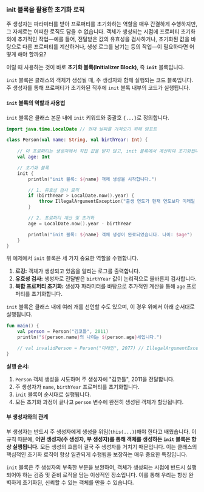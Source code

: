 ### init 블록을 활용한 초기화 로직

주 생성자는 파라미터를 받아 프로퍼티를 초기화하는 역할을 매우 간결하게 수행하지만, 그 자체로는 어떠한 로직도 담을 수 없습니다. 객체가 생성되는 시점에 프로퍼티 초기화 외에 추가적인 작업—예를 들어, 전달받은 값의 유효성을 검사하거나, 초기화된 값을 바탕으로 다른 프로퍼티를 계산하거나, 생성 로그를 남기는 등의 작업—이 필요하다면 어떻게 해야 할까요?

이럴 때 사용하는 것이 바로 **초기화 블록(Initializer Block)**, 즉 **`init`** 블록입니다.

`init` 블록은 클래스의 객체가 생성될 때, 주 생성자와 함께 실행되는 코드 블록입니다. 주 생성자를 통해 프로퍼티가 초기화된 직후에 `init` 블록 내부의 코드가 실행됩니다.

#### `init` 블록의 역할과 사용법

`init` 블록은 클래스 본문 내에 `init` 키워드와 중괄호 `{...}`로 정의합니다.

```kotlin
import java.time.LocalDate // 현재 날짜를 가져오기 위해 임포트

class Person(val name: String, val birthYear: Int) {
    
    // 이 프로퍼티는 생성자에서 직접 값을 받지 않고, init 블록에서 계산하여 초기화됩니다.
    val age: Int

    // 초기화 블록
    init {
        println("init 블록: ${name} 객체 생성을 시작합니다.")

        // 1. 유효성 검사 로직
        if (birthYear > LocalDate.now().year) {
            throw IllegalArgumentException("출생 연도가 현재 연도보다 미래일 수 없습니다.")
        }

        // 2. 프로퍼티 계산 및 초기화
        age = LocalDate.now().year - birthYear

        println("init 블록: ${name} 객체 생성이 완료되었습니다. 나이: $age")
    }
}
```

위 예제에서 `init` 블록은 세 가지 중요한 역할을 수행합니다.

1.  **로깅:** 객체가 생성되고 있음을 알리는 로그를 출력합니다.
2.  **유효성 검사:** 생성자로 전달받은 `birthYear` 값이 논리적으로 올바른지 검사합니다.
3.  **복합 프로퍼티 초기화:** 생성자 파라미터를 바탕으로 추가적인 계산을 통해 `age` 프로퍼티를 초기화합니다.

`init` 블록은 클래스 내에 여러 개를 선언할 수도 있으며, 이 경우 위에서 아래 순서대로 실행됩니다.

```kotlin
fun main() {
    val person = Person("김코틀", 2011)
    println("${person.name}의 나이는 ${person.age}세입니다.")

    // val invalidPerson = Person("미래인", 2077) // IllegalArgumentException 발생!
}
```

**실행 순서:**

1.  `Person` 객체 생성을 시도하며 주 생성자에 "김코틀", 2011을 전달합니다.
2.  주 생성자가 `name`, `birthYear` 프로퍼티를 초기화합니다.
3.  `init` 블록이 순서대로 실행됩니다.
4.  모든 초기화 과정이 끝나고 `person` 변수에 완전히 생성된 객체가 할당됩니다.

#### 부 생성자와의 관계

부 생성자는 반드시 주 생성자에게 생성을 위임(`this(...)`)해야 한다고 배웠습니다. 이 규칙 때문에, **어떤 생성자(주 생성자, 부 생성자)를 통해 객체를 생성하든 `init` 블록은 항상 실행됩니다.** 모든 생성의 흐름이 결국 주 생성자를 거치기 때문입니다. 이는 클래스의 핵심적인 초기화 로직이 항상 일관되게 수행됨을 보장하는 매우 중요한 특징입니다.

`init` 블록은 주 생성자의 부족한 부분을 보완하여, 객체가 생성되는 시점에 반드시 실행되어야 하는 검증 및 준비 로직을 담는 이상적인 장소입니다. 이를 통해 우리는 항상 완벽하게 초기화된, 신뢰할 수 있는 객체를 만들 수 있습니다.